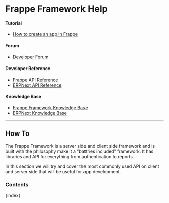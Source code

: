 # Frappe Framework Help

#### Tutorial

- [How to create an app in Frappe](https://frappe.io/tutorials)

#### Forum

- [Developer Forum](https://discuss.erpnext.com)

#### Developer Reference

- [Frappe API Reference](https://docs.frappe.io)
- [ERPNext API Reference](https://docs.frappe.io)


#### Knowledge Base

- [Frappe Framework Knowledge Base](https://kb.frappe.io)
- [ERPNext Knowledge Base](https://kb.erpnext.com)

---

## How To

The Frappe Framework is a server side and client side framework and is built with the philosophy make it a "battries included" framework. It has libraries and API for everything from authentication to reports.

In this section we will try and cover the most commonly used API on client and server side that will be useful for app development.

### Contents

{index}
